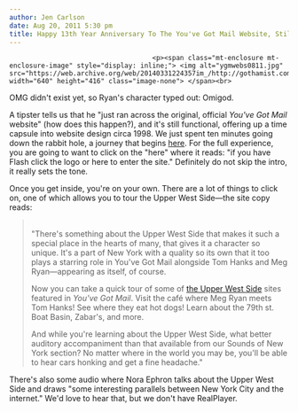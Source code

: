 ```yaml
---
author: Jen Carlson
date: Aug 20, 2011 5:30 pm
title: Happy 13th Year Anniversary To The You've Got Mail Website, Still Going Strong
---
```


	
										<p><span class="mt-enclosure mt-enclosure-image" style="display: inline;"> <img alt="ygmwebs0811.jpg" src="https://web.archive.org/web/20140331224357im_/http://gothamist.com/attachments/arts_jen/ygmwebs0811.jpg" width="640" height="416" class="image-none"> </span><br>
<span class="photo_caption">OMG didn&apos;t exist yet, so Ryan&apos;s character typed out: Omigod.</span></p>

<p>A tipster tells us that he &quot;just ran across the original, official <em>You&apos;ve Got Mail</em> website&quot; (how does this happen?), and it&apos;s still functional, offering up a time capsule into website design circa 1998. We just spent ten minutes going down the rabbit hole, a journey that begins <a href="https://web.archive.org/web/20140331224357/http://youvegotmail.warnerbros.com/">here</a>. For the full experience, you are going to want to click on the &quot;here&quot; where it reads: &quot;if you have Flash click the logo or here to enter the site.&quot; Definitely do not skip the intro, it really sets the tone.</p>

<p>Once you get inside, you&apos;re on your own. There are a lot of things to click on, one of which allows you to tour the Upper West Side&#x2014;the site copy reads:<br>
</p><blockquote><br>
&quot;There&apos;s something about the Upper West Side that makes it such a special place in the hearts of many, that gives it a character so unique. It&apos;s a part of New York with a quality so its own that it too plays a starring role in You&apos;ve Got Mail alongside Tom Hanks and Meg Ryan&#x2014;appearing as itself, of course.<p></p>

<p>Now you can take a quick tour of some of <a href="https://web.archive.org/web/20140331224357/http://gothamist.com/2011/05/20/nyc_as_seen_on_tv_meg_ryan_hits_rea.php#photo-2">the Upper West Side</a> sites featured in <em>You&apos;ve Got Mail</em>. Visit the caf&#xE9; where Meg Ryan meets Tom Hanks! See where they eat hot dogs! Learn about the 79th st. Boat Basin, Zabar&apos;s, and more.</p>

<p>And while you&apos;re learning about the Upper West Side, what better auditory accompaniment than that available from our Sounds of New York section? No matter where in the world you may be, you&apos;ll be able to hear cars honking and get a fine headache.&quot;</p></blockquote><p></p>

<p>There&apos;s also some audio where Nora Ephron talks about the Upper West Side and draws &quot;some interesting parallels between New York City and the internet.&quot; We&apos;d love to hear that, but we don&apos;t have RealPlayer.</p>					
										
									
				